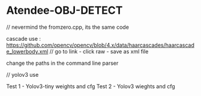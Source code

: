 # Atendee-OBJ-DETECT

// nevermind the fromzero.cpp, its the same code

cascade use : https://github.com/opencv/opencv/blob/4.x/data/haarcascades/haarcascade_lowerbody.xml
// go to link - click raw - save as xml file

change the paths in the command line parser



// yolov3 use

Test 1 - Yolov3-tiny weights and cfg
Test 2 - Yolov3 wieghts and cfg
